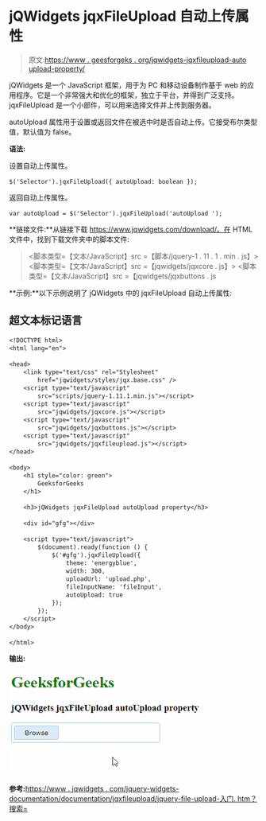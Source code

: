 # jQWidgets jqxFileUpload 自动上传属性

> 原文:[https://www . geesforgeks . org/jqwidgets-jqxfileupload-auto upload-property/](https://www.geeksforgeeks.org/jqwidgets-jqxfileupload-autoupload-property/)

jQWidgets 是一个 JavaScript 框架，用于为 PC 和移动设备制作基于 web 的应用程序。它是一个非常强大和优化的框架，独立于平台，并得到广泛支持。jqxFileUpload 是一个小部件，可以用来选择文件并上传到服务器。

autoUpload 属性用于设置或返回文件在被选中时是否自动上传。它接受布尔类型值，默认值为 false。

**语法:**

设置自动上传属性。

```
$('Selector').jqxFileUpload({ autoUpload: boolean });
```

返回自动上传属性。

```
var autoUpload = $('Selector').jqxFileUpload('autoUpload ');
```

**链接文件:**从链接下载 https://www.jqwidgets.com/download/。在 HTML 文件中，找到下载文件夹中的脚本文件:

> <link type="”text/css”" rel="”Stylesheet”" href="”jqwidgets/styles/jqx.base.css”">
> <脚本类型=【文本/JavaScript】src =【脚本/jquery-1 . 11 . 1 . min . js】></脚本>
> <脚本类型=【文本/JavaScript】src =【jqwidgets/jqxcore . js】></脚本>
> <脚本类型=【文本/JavaScript】src =【jqwidgets/jqxbuttons . js

**示例:**以下示例说明了 jQWidgets 中的 jqxFileUpload 自动上传属性:

## 超文本标记语言

```
<!DOCTYPE html>
<html lang="en">

<head>
    <link type="text/css" rel="Stylesheet" 
        href="jqwidgets/styles/jqx.base.css" />
    <script type="text/javascript" 
        src="scripts/jquery-1.11.1.min.js"></script>
    <script type="text/javascript" 
        src="jqwidgets/jqxcore.js"></script>
    <script type="text/javascript" 
        src="jqwidgets/jqxbuttons.js"></script>
    <script type="text/javascript" 
        src="jqwidgets/jqxfileupload.js"></script>
</head>

<body>
    <h1 style="color: green">
        GeeksforGeeks
    </h1>

    <h3>jQWidgets jqxFileUpload autoUpload property</h3>

    <div id="gfg"></div>

    <script type="text/javascript">
        $(document).ready(function () {
            $('#gfg').jqxFileUpload({
                theme: 'energyblue',
                width: 300,
                uploadUrl: 'upload.php',
                fileInputName: 'fileInput',
                autoUpload: true
            });
        });
    </script>
</body>

</html>
```

**输出:**

![](img/aacf15f28257efca4a2db11424c5e005.png)

**参考:**[https://www . jqwidgets . com/jquery-widgets-documentation/documentation/jqxfileupload/jquery-file-upload-入门. htm？搜索=](https://www.jqwidgets.com/jquery-widgets-documentation/documentation/jqxfileupload/jquery-file-upload-getting-started.htm?search=)